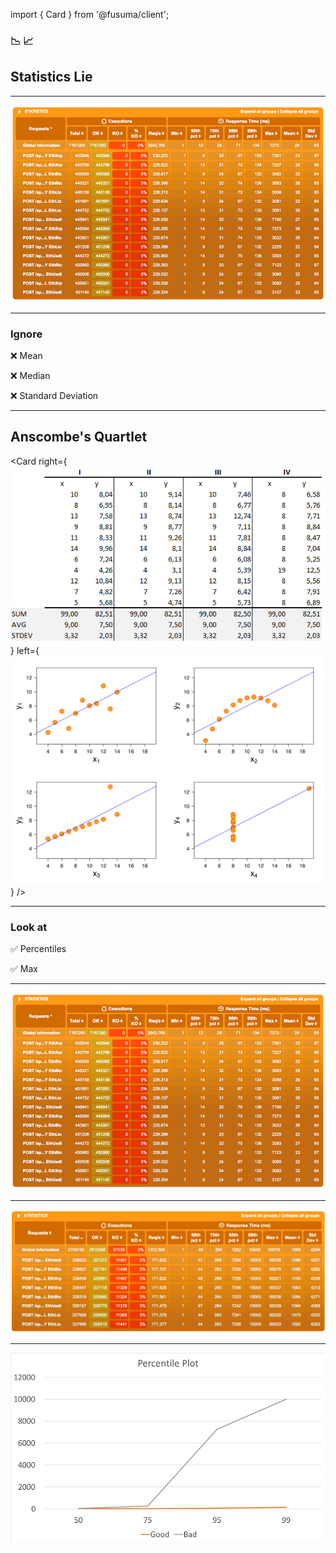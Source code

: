 import { Card } from '@fusuma/client';

### 📉 📈
## Statistics Lie

---

<img src="../static/images/us-east-result.png" alt="Performance Test Result" />

---

### Ignore

❌ Mean

❌ Median

❌ Standard Deviation

---
<!-- 
    Developed by statistician Francis Anscombe
    Dataset I appears to have clean and well-fitting linear models.
    Dataset II is not distributed normally.
    In Dataset III the distribution is linear, but the calculated regression is thrown off by an outlier.
    Dataset IV shows that one outlier is enough to produce a high correlation coefficient.
-->
## Anscombe's Quartlet 

<Card
  right={<img src="../static/images/anscombe-quartlet-1.png" alt="Anscombe Quartlet - Graph" />}
  left={<img src="../static/images/anscombe-quartlet-2.png" alt="Anscombe Quartlet - Data" />}
/>

---

### Look at

✅ Percentiles 

✅ Max

---
 
<img src="../static/images/us-east-result.png" alt="Good Performance Test Result" />

---

<img src="../static/images/us-east-result-bad.png" alt="Bad Performance Test Result" />

---

<img src="../static/images/percentile-plot.png" alt="Percentile Plot" />
